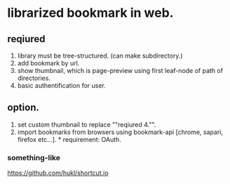 # librarized bookmark in web.

## reqiured
1. library must be tree-structured. (can make subdirectory.)
2. add bookmark by url.
3. show thumbnail, which is page-preview using first leaf-node of path of directories.
4. basic authentification for user.

## option.
1. set custom thumbnail to replace ""reqiured 4."".
2. import bookmarks from browsers using bookmark-api [chrome, sapari, firefox etc...]. * requirement: OAuth.


### something-like 
https://github.com/hukl/shortcut.io
